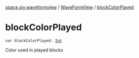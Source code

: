 [space.siy.waveformview](../index.md) / [WaveFormView](index.md) / [blockColorPlayed](./block-color-played.md)

# blockColorPlayed

`var blockColorPlayed: `[`Int`](https://kotlinlang.org/api/latest/jvm/stdlib/kotlin/-int/index.html)

Color used in played blocks

